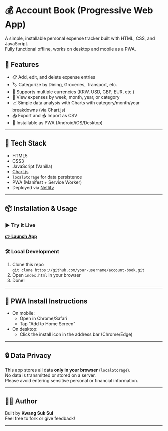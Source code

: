 # 💰 Account Book (Progressive Web App)

A simple, installable personal expense tracker built with HTML, CSS, and JavaScript.  
Fully functional offline, works on desktop and mobile as a PWA.

## 🚀 Features

- 📋 Add, edit, and delete expense entries
- 🏷️ Categorize by Dining, Groceries, Transport, etc.
- 💱 Supports multiple currencies (KRW, USD, GBP, EUR, etc.)
- 📆 View expenses by week, month, year, or category
- 📈 Simple data analysis with Charts with category/month/year breakdowns (via Chart.js)
- 📤 Export and 📥 Import as CSV
- 📱 Installable as PWA (Android/iOS/Desktop)

---

## 🧩 Tech Stack

- HTML5
- CSS3
- JavaScript (Vanilla)
- [Chart.js](https://www.chartjs.org/)
- `localStorage` for data persistence
- PWA (Manifest + Service Worker)
- Deployed via [Netlify](https://www.netlify.com/)

---

## 📦 Installation & Usage

### ▶️ Try it Live

**[👉 Launch App](https://your-netlify-link.netlify.app)**

### 🛠 Local Development

1. Clone this repo  
   `git clone https://github.com/your-username/account-book.git`
2. Open `index.html` in your browser  
3. Done!

---

## 📱 PWA Install Instructions

- On mobile:
  - Open in Chrome/Safari
  - Tap "Add to Home Screen"
- On desktop:
  - Click the install icon in the address bar (Chrome/Edge)

---

## 🔒 Data Privacy

This app stores all data **only in your browser** (`localStorage`).  
No data is transmitted or stored on a server.  
Please avoid entering sensitive personal or financial information.

---

## 🙋‍♂️ Author

Built by **Kwang Suk Sul**  
Feel free to fork or give feedback!

---

